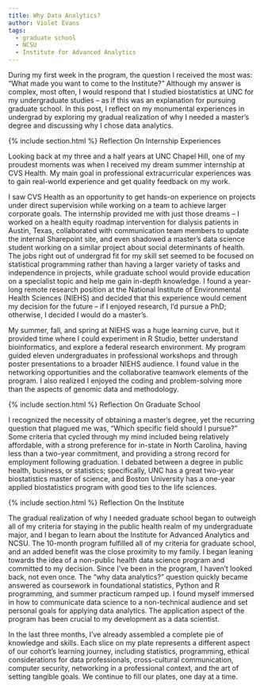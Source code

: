 ```yaml
---
title: Why Data Analytics?
author: Violet Evans
tags:
  - graduate school
  - NCSU
  - Institute for Advanced Analytics
---
```


During my first week in the program, the question I received the most was: “What made you want to come to the Institute?” Although my answer is complex, most often, I would respond that I studied biostatistics at UNC for my undergraduate studies – as if this was an explanation for pursuing graduate school. In this post, I reflect on my monumental experiences in undergrad by exploring my gradual realization of why I needed a master’s degree and discussing why I chose data analytics.

{% include section.html %}
Reflection On Internship Experiences

Looking back at my three and a half years at UNC Chapel Hill, one of my proudest moments was when I received my dream summer internship at CVS Health. My main goal in professional extracurricular experiences was to gain real-world experience and get quality feedback on my work. 

I saw CVS Health as an opportunity to get hands-on experience on projects under direct supervision while working on a team to achieve larger corporate goals. The internship provided me with just those dreams – I worked on a health equity roadmap intervention for dialysis patients in Austin, Texas, collaborated with communication team members to update the internal Sharepoint site, and even shadowed a master’s data science student working on a similar project about social determinants of health. 
The jobs right out of undergrad fit for my skill set seemed to be focused on statistical programming rather than having a larger variety of tasks and independence in projects, while graduate school would provide education on a specialist topic and help me gain in-depth knowledge. I found a year-long remote research position at the National Institute of Environmental Health Sciences (NIEHS) and decided that this experience would cement my decision for the future – if I enjoyed research, I’d pursue a PhD; otherwise, I decided I would do a master’s.

My summer, fall, and spring at NIEHS was a huge learning curve, but it provided time where I could experiment in R Studio, better understand bioinformatics, and explore a federal research environment. My program guided eleven undergraduates in professional workshops and through poster presentations to a broader NIEHS audience. I found value in the networking opportunities and the collaborative teamwork elements of the program. I also realized I enjoyed the coding and problem-solving more than the aspects of genomic data and methodology.

{% include section.html %}
Reflection On Graduate School

I recognized the necessity of obtaining a master’s degree, yet the recurring question that plagued me was, “Which specific field should I pursue?” Some criteria that cycled through my mind included being relatively affordable, with a strong preference for in-state in North Carolina, having less than a two-year commitment, and providing a strong record for employment following graduation. I debated between a degree in public health, business, or statistics; specifically, UNC has a great two-year biostatistics master of science, and Boston University has a one-year applied biostatistics program with good ties to the life sciences.

{% include section.html %}
Reflection On the Institute

The gradual realization of why I needed graduate school began to outweigh all of my criteria for staying in the public health realm of my undergraduate major, and I began to learn about the Institute for Advanced Analytics and NCSU. The 10-month program fulfilled all of my criteria for graduate school, and an added benefit was the close proximity to my family. I began leaning towards the idea of a non-public health data science program and committed to my decision. Since I’ve been in the program, I haven’t looked back, not even once. The “why data analytics?” question quickly became answered as coursework in foundational statistics, Python and R programming, and summer practicum ramped up. I found myself immersed in how to communicate data science to a non-technical audience and set personal goals for applying data analytics. The application aspect of the program has been crucial to my development as a data scientist.

In the last three months, I’ve already assembled a complete pie of knowledge and skills. Each slice on my plate represents a different aspect of our cohort’s learning journey, including statistics, programming, ethical considerations for data professionals, cross-cultural communication, computer security, networking in a professional context, and the art of setting tangible goals. We continue to fill our plates, one day at a time.

